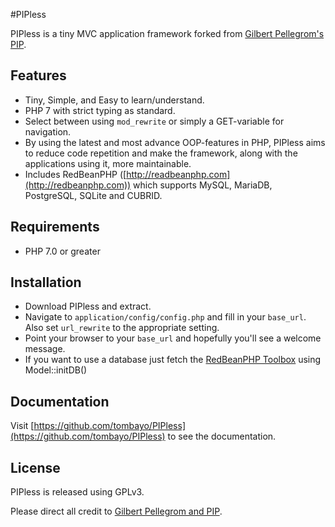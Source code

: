 #PIPless

PIPless is a tiny MVC application framework forked from [Gilbert Pellegrom's PIP](http://gilbitron.github.com/PIP/).

## Features

* Tiny, Simple, and Easy to learn/understand.
* PHP 7 with strict typing as standard.
* Select between using `mod_rewrite` or simply a GET-variable for navigation.
* By using the latest and most advance OOP-features in PHP, PIPless aims to reduce code repetition and make the framework, along with the applications using it, more maintainable.
* Includes RedBeanPHP ([http://readbeanphp.com](http://redbeanphp.com)) which supports MySQL, MariaDB, PostgreSQL, SQLite and CUBRID.

## Requirements

* PHP 7.0 or greater

## Installation

* Download PIPless and extract.
* Navigate to `application/config/config.php` and fill in your `base_url`. Also set `url_rewrite` to the appropriate setting.
* Point your browser to your `base_url` and hopefully you'll see a welcome message.
* If you want to use a database just fetch the [RedBeanPHP Toolbox](http://redbeanphp.com/api/class-RedBeanPHP.ToolBox.html) using Model::initDB()

## Documentation

Visit [https://github.com/tombayo/PIPless](https://github.com/tombayo/PIPless) to see the documentation.

## License

PIPless is released using GPLv3.

Please direct all credit to [Gilbert Pellegrom and PIP](http://gilbitron.github.com/PIP/).